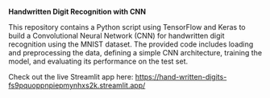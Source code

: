 **Handwritten Digit Recognition with CNN**

This repository contains a Python script using TensorFlow and Keras to build a Convolutional Neural Network (CNN) for handwritten digit recognition using the MNIST dataset. The provided code includes loading and preprocessing the data, defining a simple CNN architecture, training the model, and evaluating its performance on the test set.

Check out the live Streamlit app here: https://hand-written-digits-fs9pquoppnpiepmynhxs2k.streamlit.app/
